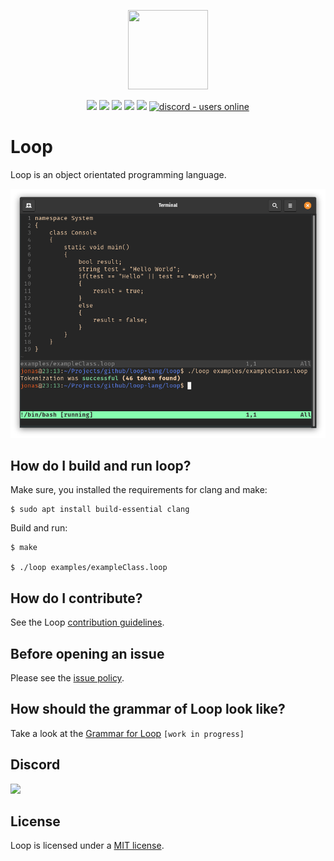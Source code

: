<p align="center">
  <img style="text-align:center" src="https://avatars.githubusercontent.com/u/83108860?s=400&u=65339db9454ce0a053092a28ab961d7e9139e917&v=4" height="127px" width="128px">
</p>

<div style="text-align:center">

<p align="center">

<img src="https://img.shields.io/github/last-commit/loop-lang/loop?label=Last%20Commit"/>
<img src="https://img.shields.io/github/license/loop-lang/loop?label=License" />
<img src="https://img.shields.io/github/downloads/loop-lang/loop/total?label=Downlaods" />
<img src="https://img.shields.io/github/languages/code-size/loop-lang/loop?label=Code%20Size" />
<img src="https://img.shields.io/github/stars/loop-lang/loop?label=Stars&logo=github" />
<a href="https://discord.gg/a23N3Gdy">
  <img src="https://img.shields.io/discord/836863029080752128?color=7389D8&label=Discord&logo=discord&logoColor=ffffff" alt="discord - users online" />
</a>

</p>

</div>

# Loop
Loop is an object orientated programming language.

![Example tokenized Loop Code](documentation/assets/images/tokenized_example_code.png)

## How do I build and run loop?
Make sure, you installed the requirements for clang and make:
```shell
$ sudo apt install build-essential clang
```

Build and run:
```shell
$ make

$ ./loop examples/exampleClass.loop
```

## How do I contribute?
See the Loop [contribution guidelines](CONTRIBUTING.md).

## Before opening an issue
Please see the [issue policy](CONTRIBUTING.md#issue-policy).

## How should the grammar of Loop look like?
Take a look at the [Grammar for Loop](documentation/GRAMMAR.md) `[work in progress]`

## Discord
<a href="https://discord.gg/a23N3Gdy"><img src="https://invidget.switchblade.xyz/a23N3Gdy"/></a>

## License

Loop is licensed under a [MIT license](LICENSE).
